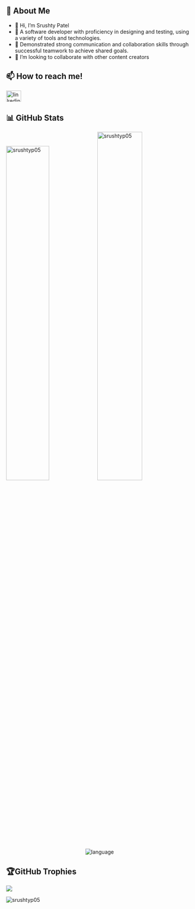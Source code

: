 ## 📝 About Me
 
 - 👋 Hi, I’m Srushty Patel 
 - 👀 A software developer with proficiency in designing and testing, using a variety of tools and technologies. 
 - 👀 Demonstrated strong communication and collaboration skills through successful teamwork to achieve shared goals. 
 - 👯 I’m looking to collaborate with other content creators
   
## 📫 How to reach me! 
<p align="left">
   <a href="www.linkedin.com/in/srushtyp05" target="blank"><img align="center"  alt="linkedin" height="30" width="40" /></a>
</p>

## 📊 GitHub Stats
 
 <div display="flex">
  <img padding-right="0px" src="https://github-readme-stats.vercel.app/api?username=srushtyp05&show_icons=true&theme=react" alt="srushtyp05" width="48%"/>
  <img padding-right="0px" src="https://github-readme-streak-stats.herokuapp.com/?user=srushtyp05&theme=react" alt="srushtyp05" width="49%"/>
</div>
&nbsp;
<div align="center">
 <img src="https://github-readme-stats.vercel.app/api/top-langs/?username=srushtyp05&theme=react&hide_border=true&include_all_commits=false&count_private=true&layout=compact" alt="language" >
</div>


## 🏆GitHub Trophies
![](https://github-profile-trophy.vercel.app/?username=srushtyp05&theme=react&no-frame=true&no-bg=true&margin-w=4)

<p align="left"> <img src="https://komarev.com/ghpvc/?username=srushtyp05&label=Profile%20views&color=0e75b6&style=flat" alt="srushtyp05" /> </p>

